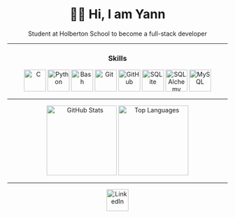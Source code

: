 <h1 align="center">👋🏼 Hi, I am <span>Yann</span></h1>

<p align="center">
  Student at Holberton School to become a full-stack developer
</p>

---

<h3 align="center">Skills</h3>

<p align="center">
  <img src="https://cdn.jsdelivr.net/gh/devicons/devicon/icons/c/c-original.svg" width="50" height="50" alt="C" />
  <img src="https://cdn.jsdelivr.net/gh/devicons/devicon/icons/python/python-original.svg" width="50" height="50" alt="Python" />
  <img src="https://cdn.jsdelivr.net/gh/devicons/devicon/icons/bash/bash-original.svg" width="50" height="50" alt="Bash" />
  <img src="https://cdn.jsdelivr.net/gh/devicons/devicon/icons/git/git-original.svg" width="50" height="50" alt="Git" />
  <img src="https://cdn.jsdelivr.net/gh/devicons/devicon/icons/github/github-original.svg" width="50" height="50" alt="GitHub" />
  <img src="https://cdn.jsdelivr.net/gh/devicons/devicon/icons/sqlite/sqlite-original.svg" width="50" height="50" alt="SQLite" />
  <img src="https://cdn.jsdelivr.net/gh/devicons/devicon/icons/sqlalchemy/sqlalchemy-original.svg" width="50" height="50" alt="SQLAlchemy" />
  <img src="https://cdn.jsdelivr.net/gh/devicons/devicon/icons/mysql/mysql-original.svg" width="50" height="50" alt="MySQL" />
</p>

---

<p align="center">
  <img src="https://github-readme-stats.vercel.app/api?username=Yugz29&show_icons=true&theme=dark" alt="GitHub Stats" height="160" />
  <img src="https://github-readme-stats.vercel.app/api/top-langs/?username=Yugz29&layout=compact&theme=dark" alt="Top Languages" height="160" />
</p>

---

<p align="center">
  <a href="[https://www.google.com/url?sa=t&source=web&rct=j&opi=89978449&url=https://fr.linkedin.com/in/yann-duzelier-096960353&ved=2ahUKEwiX8u_lmrCQAxV0UaQEHfkgMKgQFnoECCIQAQ&usg=AOvVaw2LTTmhakInc2KJAMvWbLXh]" target="_blank">
    <img src="https://cdn.jsdelivr.net/gh/devicons/devicon/icons/linkedin/linkedin-original.svg" width="50" height="50" alt="LinkedIn" />
  </a>
</p>
